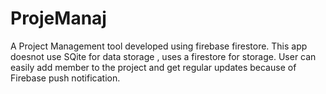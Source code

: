 # ProjeManaj
A Project Management tool developed using firebase firestore.
This app doesnot use SQite for data storage , uses a firestore for storage.
User can easily add member to the project and get regular updates because of Firebase push notification.
